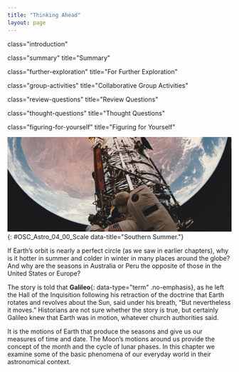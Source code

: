 ```yaml
---
title: "Thinking Ahead"
layout: page
---
```



<cnx-pi data-type="cnx.flag.introduction"> class="introduction" </cnx-pi>

<cnx-pi data-type="cnx.eoc">class="summary" title="Summary"</cnx-pi>

<cnx-pi data-type="cnx.eoc">class="further-exploration" title="For Further Exploration"</cnx-pi>

<cnx-pi data-type="cnx.eoc">class="group-activities" title="Collaborative Group Activities"</cnx-pi>

<cnx-pi data-type="cnx.eoc">class="review-questions" title="Review Questions"</cnx-pi>

<cnx-pi data-type="cnx.eoc">class="thought-questions" title="Thought Questions"</cnx-pi>

<cnx-pi data-type="cnx.eoc">class="figuring-for-yourself" title="Figuring for Yourself"</cnx-pi>

 ![Southern Summer. In this fish-eye view from the Space Shuttle Atlantis, a portion of the Hubble Space Telescope is seen against the reddish outback of western Australia.](../resources/OSC_Astro_04_00_Scale.jpg "As captured with a fish-eye lens aboard the Atlantis Space Shuttle on December 9, 1993, Earth hangs above the Hubble Space Telescope as it is repaired. The reddish continent is Australia, its size and shape distorted by the special lens. Because the seasons in the Southern Hemisphere are opposite those in the Northern Hemisphere, it is summer in Australia on this December day. (credit: modification of work by NASA)"){: #OSC_Astro_04_00_Scale data-title="Southern Summer."}

If Earth’s orbit is nearly a perfect circle (as we saw in earlier chapters), why is it hotter in summer and colder in winter in many places around the globe? And why are the seasons in Australia or Peru the opposite of those in the United States or Europe?

The story is told that **Galileo**{: data-type="term" .no-emphasis}, as he left the Hall of the Inquisition following his retraction of the doctrine that Earth rotates and revolves about the Sun, said under his breath, “But nevertheless it moves.” Historians are not sure whether the story is true, but certainly Galileo knew that Earth was in motion, whatever church authorities said.

It is the motions of Earth that produce the seasons and give us our measures of time and date. The Moon’s motions around us provide the concept of the month and the cycle of lunar phases. In this chapter we examine some of the basic phenomena of our everyday world in their astronomical context.

